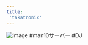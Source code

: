 ```yaml
---
title:
 'takatronix'
---
```


![image](https://pbs.twimg.com/profile_images/738795604789186560/0QLOmTwG_400x400.jpg)
#man10サーバー #DJ
